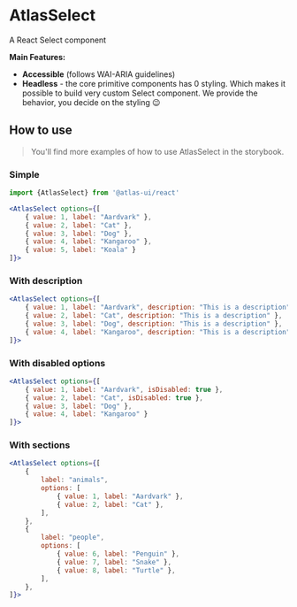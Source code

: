 # AtlasSelect

A React Select component

**Main Features:**
- **Accessible** (follows WAI-ARIA guidelines)
- **Headless** - the core primitive components has 0 styling. Which makes it possible to build very custom Select component. We provide the behavior, you decide on the styling 😉

## How to use

> You'll find more examples of how to use AtlasSelect in the storybook.

### Simple

```jsx
import {AtlasSelect} from '@atlas-ui/react'

<AtlasSelect options={[
    { value: 1, label: "Aardvark" },
    { value: 2, label: "Cat" },
    { value: 3, label: "Dog" },
    { value: 4, label: "Kangaroo" },
    { value: 5, label: "Koala" }
]}>
```

### With description

```jsx
<AtlasSelect options={[
    { value: 1, label: "Aardvark", description: "This is a description" },
    { value: 2, label: "Cat", description: "This is a description" },
    { value: 3, label: "Dog", description: "This is a description" },
    { value: 4, label: "Kangaroo", description: "This is a description" }
]}>
```

### With disabled options

```jsx
<AtlasSelect options={[
    { value: 1, label: "Aardvark", isDisabled: true },
    { value: 2, label: "Cat", isDisabled: true },
    { value: 3, label: "Dog" },
    { value: 4, label: "Kangaroo" }
]}>
```

### With sections

```jsx
<AtlasSelect options={[
    {
        label: "animals",
        options: [
            { value: 1, label: "Aardvark" },
            { value: 2, label: "Cat" },
        ],
    },
    {
        label: "people",
        options: [
            { value: 6, label: "Penguin" },
            { value: 7, label: "Snake" },
            { value: 8, label: "Turtle" },
        ],
    },
]}>
```